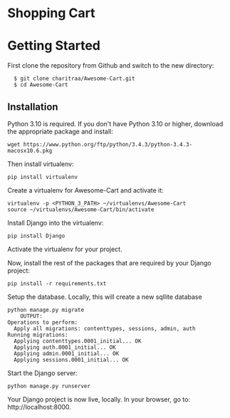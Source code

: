 # Shopping Cart

# Getting Started

First clone the repository from Github and switch to the new directory:
  ```shell
    $ git clone charitraa/Awesome-Cart.git
    $ cd Awesome-Cart
  ```

## Installation

Python 3.10 is required. If you don't have Python 3.10 or higher, download the appropriate package and install:

```shell
wget https://www.python.org/ftp/python/3.4.3/python-3.4.3-macosx10.6.pkg
```

Then install virtualenv:

```shell
pip install virtualenv
```

Create a virtualenv for Awesome-Cart and activate it:

```shell
virtualenv -p <PYTHON_3_PATH> ~/virtualenvs/Awesome-Cart
source ~/virtualenvs/Awesome-Cart/bin/activate
```

Install Django into the virtualenv:

```shell
pip install Django
```
    
Activate the virtualenv for your project.
    
Now, install the rest of the packages that are required by your Django project:
  ```shell
pip install -r requirements.txt
  ```
    
Setup the database. Locally, this will create a new sqllite database
```shell
python manage.py migrate
    OUTPUT:
Operations to perform:
  Apply all migrations: contenttypes, sessions, admin, auth
Running migrations:
  Applying contenttypes.0001_initial... OK
  Applying auth.0001_initial... OK
  Applying admin.0001_initial... OK
  Applying sessions.0001_initial... OK
```

Start the Django server:

```shell
python manage.py runserver
```

Your Django project is now live, locally. In your browser, go to: http://localhost:8000.
